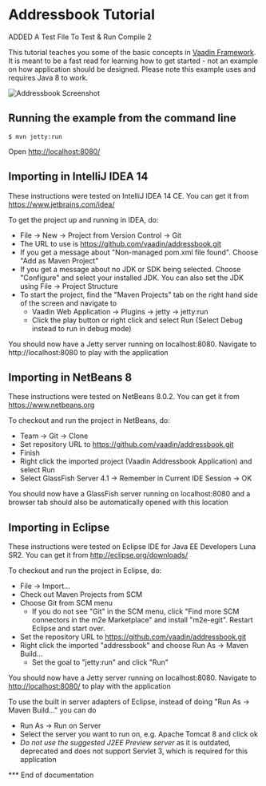 Addressbook Tutorial
====================

ADDED A Test File To Test & Run Compile 2


This tutorial teaches you some of the basic concepts in [Vaadin Framework](https://vaadin.com). It is meant to be
a fast read for learning how to get started - not an example on how application should be
designed. Please note this example uses and requires Java 8 to work.

![Addressbook Screenshot](addressbook_screenshot.png "Addressbook Screenshot")


Running the example from the command line
-------------------
```
$ mvn jetty:run
```

Open [http://localhost:8080/](http://localhost:8080/)


Importing in IntelliJ IDEA 14
--------------------
These instructions were tested on IntelliJ IDEA 14 CE. You can get it from https://www.jetbrains.com/idea/

To get the project up and running in IDEA, do:
- File -> New -> Project from Version Control -> Git
- The URL to use is https://github.com/vaadin/addressbook.git
- If you get a message about "Non-managed pom.xml file found". Choose "Add as Maven Project"
- If you get a message about no JDK or SDK being selected. Choose "Configure" and select your installed JDK. You can also set the JDK using File -> Project Structure
- To start the project, find the "Maven Projects" tab on the right hand side of the screen and navigate to
  - Vaadin Web Application -> Plugins -> jetty -> jetty:run
  - Click the play button or right click and select Run (Select Debug instead to run in debug mode)

You should now have a Jetty server running on localhost:8080. Navigate to http://localhost:8080 to play with the application

Importing in NetBeans 8
--------------------
These instructions were tested on NetBeans 8.0.2. You can get it from https://www.netbeans.org

To checkout and run the project in NetBeans, do:
- Team -> Git -> Clone
- Set repository URL to https://github.com/vaadin/addressbook.git
- Finish
- Right click the imported project (Vaadin Addressbook Application) and select Run
- Select GlassFish Server 4.1 -> Remember in Current IDE Session -> OK

You should now have a GlassFish server running on localhost:8080 and a browser tab should also be automatically opened with this location

Importing in Eclipse
--------------------
These instructions were tested on Eclipse IDE for Java EE Developers Luna SR2. You can get it from http://eclipse.org/downloads/

To checkout and run the project in Eclipse, do:
- File -> Import...
- Check out Maven Projects from SCM
- Choose Git from SCM menu
  - If you do not see "Git" in the SCM menu, click "Find more SCM connectors in the m2e Marketplace" and install "m2e-egit". Restart Eclipse and start over.
- Set the repository URL to https://github.com/vaadin/addressbook.git
- Right click the imported "addressbook" and choose Run As -> Maven Build...
  - Set the goal to "jetty:run" and click "Run"

You should now have a Jetty server running on localhost:8080. Navigate to [http://localhost:8080/](http://localhost:8080/) to play with the application

To use the built in server adapters of Eclipse, instead of doing "Run As -> Maven Build..." you can do
- Run As -> Run on Server
- Select the server you want to run on, e.g. Apache Tomcat 8 and click ok
- *Do not use the suggested J2EE Preview server* as it is outdated, deprecated and does not support Servlet 3, which is required for this application

*** End of documentation
